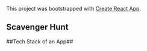This project was bootstrapped with [Create React App](https://github.com/facebook/create-react-app).

## Scavenger Hunt


##Tech Stack of an App##

